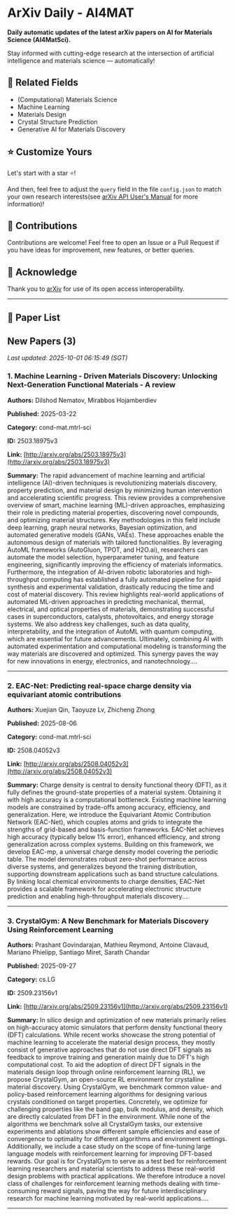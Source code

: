 # ArXiv Daily - AI4MAT

**Daily automatic updates of the latest arXiv papers on AI for Materials Science (AI4MatSci).** 

Stay informed with cutting-edge research at the intersection of artificial intelligence and materials science — automatically!

## :bookmark: Related Fields

- (Computational) Materials Science
- Machine Learning
- Materials Design
- Crystal Structure Prediction
- Generative AI for Materials Discovery

## :star: Customize Yours

Let's start with a star :star:!

And then, feel free to adjust the `query` field in the file `config.json` to match your own research interests(see [arXiv API User's Manual](https://info.arxiv.org/help/api/user-manual.html#51-details-of-query-construction) for more information)!

## :handshake: Contributions

Contributions are welcome!
 Feel free to open an Issue or a Pull Request if you have ideas for improvement, new features, or better queries.

## :blue_heart: ​Acknowledge

Thank you to [arXiv](https://arxiv.org/) for use of its open access interoperability.

---

## :scroll: Paper List


<!-- ARXIV_PAPERS_START -->

## New Papers (3)

*Last updated: 2025-10-01 06:15:49 (SGT)*

### 1. Machine Learning - Driven Materials Discovery: Unlocking Next-Generation Functional Materials - A review

**Authors:** Dilshod Nematov, Mirabbos Hojamberdiev

**Published:** 2025-03-22

**Category:** cond-mat.mtrl-sci

**ID:** 2503.18975v3

**Link:** [http://arxiv.org/abs/2503.18975v3](http://arxiv.org/abs/2503.18975v3)

**Summary:** The rapid advancement of machine learning and artificial intelligence
(AI)-driven techniques is revolutionizing materials discovery, property
prediction, and material design by minimizing human intervention and
accelerating scientific progress. This review provides a comprehensive overview
of smart, machine learning (ML)-driven approaches, emphasizing their role in
predicting material properties, discovering novel compounds, and optimizing
material structures. Key methodologies in this field include deep learning,
graph neural networks, Bayesian optimization, and automated generative models
(GANs, VAEs). These approaches enable the autonomous design of materials with
tailored functionalities. By leveraging AutoML frameworks (AutoGluon, TPOT, and
H2O.ai), researchers can automate the model selection, hyperparameter tuning,
and feature engineering, significantly improving the efficiency of materials
informatics. Furthermore, the integration of AI-driven robotic laboratories and
high-throughput computing has established a fully automated pipeline for rapid
synthesis and experimental validation, drastically reducing the time and cost
of material discovery. This review highlights real-world applications of
automated ML-driven approaches in predicting mechanical, thermal, electrical,
and optical properties of materials, demonstrating successful cases in
superconductors, catalysts, photovoltaics, and energy storage systems. We also
address key challenges, such as data quality, interpretability, and the
integration of AutoML with quantum computing, which are essential for future
advancements. Ultimately, combining AI with automated experimentation and
computational modeling is transforming the way materials are discovered and
optimized. This synergy paves the way for new innovations in energy,
electronics, and nanotechnology....

---

### 2. EAC-Net: Predicting real-space charge density via equivariant atomic contributions

**Authors:** Xuejian Qin, Taoyuze Lv, Zhicheng Zhong

**Published:** 2025-08-06

**Category:** cond-mat.mtrl-sci

**ID:** 2508.04052v3

**Link:** [http://arxiv.org/abs/2508.04052v3](http://arxiv.org/abs/2508.04052v3)

**Summary:** Charge density is central to density functional theory (DFT), as it fully
defines the ground-state properties of a material system. Obtaining it with
high accuracy is a computational bottleneck. Existing machine learning models
are constrained by trade-offs among accuracy, efficiency, and generalization.
Here, we introduce the Equivariant Atomic Contribution Network (EAC-Net), which
couples atoms and grids to integrate the strengths of grid-based and
basis-function frameworks. EAC-Net achieves high accuracy (typically below 1%
error), enhanced efficiency, and strong generalization across complex systems.
Building on this framework, we develop EAC-mp, a universal charge density model
covering the periodic table. The model demonstrates robust zero-shot
performance across diverse systems, and generalizes beyond the training
distribution, supporting downstream applications such as band structure
calculations. By linking local chemical environments to charge densities,
EAC-Net provides a scalable framework for accelerating electronic structure
prediction and enabling high-throughput materials discovery....

---

### 3. CrystalGym: A New Benchmark for Materials Discovery Using Reinforcement Learning

**Authors:** Prashant Govindarajan, Mathieu Reymond, Antoine Clavaud, Mariano Phielipp, Santiago Miret, Sarath Chandar

**Published:** 2025-09-27

**Category:** cs.LG

**ID:** 2509.23156v1

**Link:** [http://arxiv.org/abs/2509.23156v1](http://arxiv.org/abs/2509.23156v1)

**Summary:** In silico design and optimization of new materials primarily relies on
high-accuracy atomic simulators that perform density functional theory (DFT)
calculations. While recent works showcase the strong potential of machine
learning to accelerate the material design process, they mostly consist of
generative approaches that do not use direct DFT signals as feedback to improve
training and generation mainly due to DFT's high computational cost. To aid the
adoption of direct DFT signals in the materials design loop through online
reinforcement learning (RL), we propose CrystalGym, an open-source RL
environment for crystalline material discovery. Using CrystalGym, we benchmark
common value- and policy-based reinforcement learning algorithms for designing
various crystals conditioned on target properties. Concretely, we optimize for
challenging properties like the band gap, bulk modulus, and density, which are
directly calculated from DFT in the environment. While none of the algorithms
we benchmark solve all CrystalGym tasks, our extensive experiments and
ablations show different sample efficiencies and ease of convergence to
optimality for different algorithms and environment settings. Additionally, we
include a case study on the scope of fine-tuning large language models with
reinforcement learning for improving DFT-based rewards. Our goal is for
CrystalGym to serve as a test bed for reinforcement learning researchers and
material scientists to address these real-world design problems with practical
applications. We therefore introduce a novel class of challenges for
reinforcement learning methods dealing with time-consuming reward signals,
paving the way for future interdisciplinary research for machine learning
motivated by real-world applications....

---


<!-- ARXIV_PAPERS_END -->